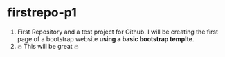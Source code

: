 # firstrepo-p1
1. First Repository and a test project for Github.
I will be creating the first page of a bootstrap website **using a basic bootstrap templte**. 
2. :fire: This will be great :fire: 
